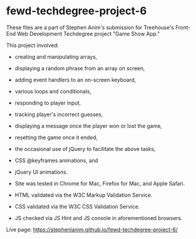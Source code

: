 # fewd-techdegree-project-6

These files are a part of Stephen Anim's submission for Treehouse's Front-End Web Development Techdegree project "Game Show App."

This project involved:
- creating and manipulating arrays,
- displaying a random phrase from an array on screen,
- adding event handlers to an on-screen keyboard,
- various loops and conditionals,
- responding to player input,
- tracking player's incorrect guesses,
- displaying a message once the player won or lost the game,
- resetting the game once it ended,
- the occasional use of jQuery to facilitate the above tasks,
- CSS @keyframes animations, and
- jQuery UI animations.

- Site was tested in Chrome for Mac, Firefox for Mac, and Apple Safari.
- HTML validated via the W3C Markup Validation Service.
- CSS validated via the W3C CSS Validation Service.
- JS checked via JS Hint and JS console in aforementioned browsers.

Live page: https://stephenlanim.github.io/fewd-techdegree-project-6/
